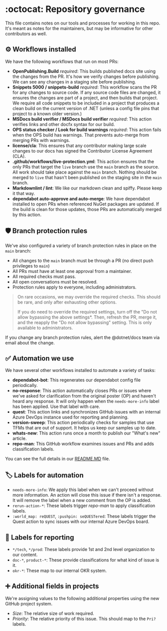 # :octocat: Repository governance

This file contains notes on our tools and processes for working in this repo. It's meant as notes for the maintainers, but may be informative for other contributors as well.

## :gear: Workflows installed

We have the following workflows that run on most PRs:

- **OpenPublishing.Build** *required*: This builds published docs site using the changes from the PR. It's how we verify changes before publishing. We can see any changes in a staging site before publishing.
- **Snippets 5000 / snippets-build** *required*: This workflow scans the PR for any changes to source code. If any source code files are changed, it ensures the changes are part of a project, and then builds that project. We require all code snippets to be included in a project that produces a clean build on the current version of .NET (unless a config file pins that project to a known older version.)
- **MSDocs build verifier / MSDocs build verifier**  *required*: This action verifies links and other docfx syntax for our build.
- **OPS status checker / Look for build warnings** *required*: This action fails when the OPS build has warnings. That prevents auto-merge from merging PRs with warnings.
- **license/cla**: This ensures that any contributor making large scale changes to our docs has signed the Contributor License Agreement (CLA).
- **.github/workflows/live-protection.yml**: This action ensures that the only PRs that target the `live` branch use the `main` branch as the source. All work should take place against the `main` branch. Nothing should be merged to `live` that hasn't been published on the staging site in the `main` branch.
- **Markdownlint / lint**: We like our markdown clean and spiffy. Please keep it that way.
- **dependabot auto-approve and auto-merge**: We have dependabot installed to open PRs when referenced NuGet packages are updated. If the build is clean for those updates, those PRs are automatically merged by this action.

## :shield: Branch protection rules

We've also configured a variety of branch protection rules in place on the `main` branch:

- All changes to the `main` branch must be through a PR (no direct push privileges to `main`)
- All PRs must have at least one approval from a maintainer.
- All required checks must pass.
- All open conversations must be resolved.
- Protection rules apply to everyone, including administrators.

> On rare occasions, we may override the required checks. This should be rare, and only after exhausting other options.
>
> If you do need to override the required settings, turn off the "Do not allow bypassing the above settings*. Then, refresh the PR, merge it, and the reapply the "Do not allow bypassing" setting. This is only available to administrators.

If you change any branch protection rules, alert the @dotnet/docs team via email about the change.

## :white_check_mark: Automation we use

We have several other workflows installed to automate a variety of tasks:

- **dependabot-bot**: This regenerates our dependabot config file periodically.
- **no-response**: This action automatically closes PRs or issues where we've asked for clarification from the original poster (OP) and haven't heard any response. It will only happen when the `needs-more-info` label has been applied. Use that label with care.
- **quest**: This action links and synchronizes GitHub issues with an internal Azure DevOps instance used for reporting and planning.
- **version-sweep**: This action periodically checks for samples that use TFMs that are out of support. It helps us keep our samples up to date.
- **whats-new**: This action runs once a month to publish our "What's new" article.
- **repo-man**: This GitHub workflow examines issues and PRs and adds classification labels.

You can see the full details in our [README.MD](https://github.com/dotnet/docs#octocat-github-action-workflows) file.

## :label: Labels for automation

- `needs-more-info`: We apply this label when we can't proceed without more information. An action will close this issue if there isn't a response. It will remove the label when a new comment from the OP is added.
- `rerun-action-*`: These labels trigger *repo-man* to apply classification labels.
- `:world_map: reQUEST`, `:pushpin: seQUESTered`: These labels trigger the Quest action to sync issues with our internal Azure DevOps board.

## :ledger: Labels for reporting

- `*/tech`, `*/prod`: These labels provide 1st and 2nd level organization to our content.
- `doc-*`, `product-*`: These provide classifications for what kind of issue is it.
- `okr-*`: These map to our internal OKR system.

## :heavy_plus_sign: Additional fields in projects

We're assigning values to the following additional properties using the new GitHub project system.

- *Size*: The relative size of work required.
- *Priority*: The relative priority of this issue. This should map to the `Pri?` labels.

